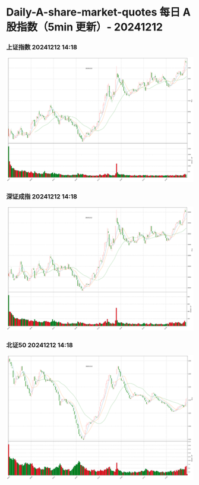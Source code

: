 
# Daily-A-share-market-quotes 每日 A 股指数（5min 更新）- 20241212

### 上证指数 20241212 14:18
![](./fig/2024/12/20241212-sh000001.png)

### 深证成指 20241212 14:18
![](./fig/2024/12/20241212-sz399001.png)

### 北证50 20241212 14:18
![](./fig/2024/12/20241212-bj899050.png)
